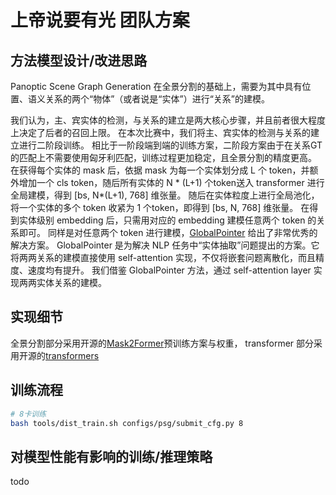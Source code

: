 # 上帝说要有光 团队方案


## 方法模型设计/改进思路

Panoptic Scene Graph Generation 在全景分割的基础上，需要为其中具有位置、语义关系的两个“物体”（或者说是“实体”）进行“关系”的建模。

我们认为，主、宾实体的检测，与关系的建立是两大核心步骤，并且前者很大程度上决定了后者的召回上限。
在本次比赛中，我们将主、宾实体的检测与关系的建立进行二阶段训练。
相比于一阶段端到端的训练方案，二阶段方案由于在关系GT的匹配上不需要使用匈牙利匹配，训练过程更加稳定，且全景分割的精度更高。
在获得每个实体的 mask 后，依据 mask 为每一个实体划分成 L 个 token，并额外增加一个 cls token，随后所有实体的 N * (L+1) 个token送入 transformer 进行全局建模，得到 [bs, N*(L+1), 768] 维张量。 随后在实体粒度上进行全局池化，将一个实体的多个 token 收紧为 1 个token，即得到 [bs, N, 768] 维张量。
在得到实体级别 embedding 后，只需用对应的 embedding 建模任意两个 token 的关系即可。
同样是对任意两个 token 进行建模，[GlobalPointer](https://kexue.fm/archives/8373) 给出了非常优秀的解决方案。
GlobalPointer 是为解决 NLP 任务中“实体抽取”问题提出的方案。它将两两关系的建模直接使用 self-attention 实现，不仅将嵌套问题离散化，而且精度、速度均有提升。
我们借鉴 GlobalPointer 方法，通过 self-attention layer 实现两两实体关系的建模。







## 实现细节
全景分割部分采用开源的[Mask2Former](https://github.com/open-mmlab/mmdetection/tree/master/configs/mask2former)预训练方案与权重，
transformer 部分采用开源的[transformers](https://github.com/huggingface/transformers)




## 训练流程
```bash
# 8卡训练
bash tools/dist_train.sh configs/psg/submit_cfg.py 8 
```


## 对模型性能有影响的训练/推理策略
todo




